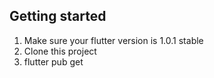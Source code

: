 ## Getting started

1. Make sure your flutter version is 1.0.1 stable
2. Clone this project
3. flutter pub get